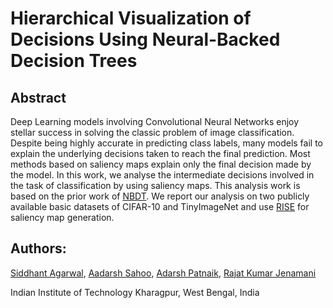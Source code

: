 # Hierarchical Visualization of Decisions Using Neural-Backed Decision Trees


## Abstract

Deep Learning models involving Convolutional Neural Networks enjoy stellar success in solving the classic problem of image classification. Despite being highly accurate in predicting class labels, many models fail to explain the underlying decisions taken to reach the final prediction. Most methods based on saliency maps explain only the final decision made by the model. In this work, we analyse the intermediate decisions involved in the task of classification by using saliency maps. This analysis work is based on the prior work of [NBDT](https://arxiv.org/abs/2004.00221). We report our analysis on two publicly available basic datasets of CIFAR-10 and TinyImageNet and use [RISE](https://arxiv.org/abs/1806.07421) for saliency map generation.

## Authors:

[Siddhant Agarwal](https://www.linkedin.com/in/siddhant-agarwal-688a31156/), [Aadarsh Sahoo](https://www.linkedin.com/in/aadsah/), [Adarsh Patnaik](https://www.linkedin.com/in/adarsh-patnaik-a57667149/), [Rajat Kumar Jenamani](https://www.linkedin.com/in/rkjenamani/)

Indian Institute of Technology Kharagpur, West Bengal, India
